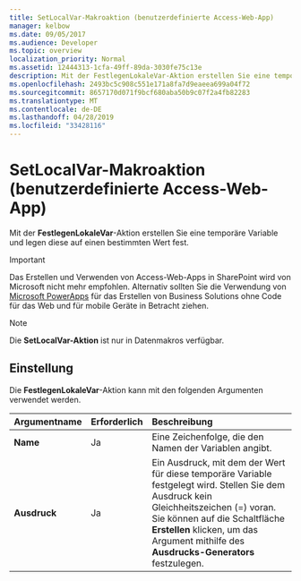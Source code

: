 ```yaml
---
title: SetLocalVar-Makroaktion (benutzerdefinierte Access-Web-App)
manager: kelbow
ms.date: 09/05/2017
ms.audience: Developer
ms.topic: overview
localization_priority: Normal
ms.assetid: 12444313-1cfa-49ff-89da-3030fe75c13e
description: Mit der FestlegenLokaleVar-Aktion erstellen Sie eine temporäre Variable und legen diese auf einen bestimmten Wert fest.
ms.openlocfilehash: 2493bc5c908c551e171a8fa7d9eaeea699a04f72
ms.sourcegitcommit: 8657170d071f9bcf680aba50b9c07f2a4fb82283
ms.translationtype: MT
ms.contentlocale: de-DE
ms.lasthandoff: 04/28/2019
ms.locfileid: "33428116"
---
```

# <a name="setlocalvar-macro-action-access-custom-web-app"></a>SetLocalVar-Makroaktion (benutzerdefinierte Access-Web-App)

Mit der **FestlegenLokaleVar**-Aktion erstellen Sie eine temporäre Variable und legen diese auf einen bestimmten Wert fest. 
  
> [!IMPORTANT]
> Das Erstellen und Verwenden von Access-Web-Apps in SharePoint wird von Microsoft nicht mehr empfohlen. Alternativ sollten Sie die Verwendung von [Microsoft PowerApps](https://powerapps.microsoft.com/en-us/) für das Erstellen von Business Solutions ohne Code für das Web und für mobile Geräte in Betracht ziehen. 
  
> [!NOTE]
> Die **SetLocalVar-Aktion** ist nur in Datenmakros verfügbar. 
  
## <a name="setting"></a>Einstellung

Die **FestlegenLokaleVar**-Aktion kann mit den folgenden Argumenten verwendet werden. 
  
|**Argumentname**|**Erforderlich**|**Beschreibung**|
|:-----|:-----|:-----|
|**Name** <br/> |Ja  <br/> |Eine Zeichenfolge, die den Namen der Variablen angibt.  <br/> |
|**Ausdruck** <br/> |Ja  <br/> |Ein Ausdruck, mit dem der Wert für diese temporäre Variable festgelegt wird. Stellen Sie dem Ausdruck kein Gleichheitszeichen (=) voran. Sie können auf die Schaltfläche **Erstellen** klicken, um das Argument mithilfe des **Ausdrucks-Generators** festzulegen.  <br/> |
   

